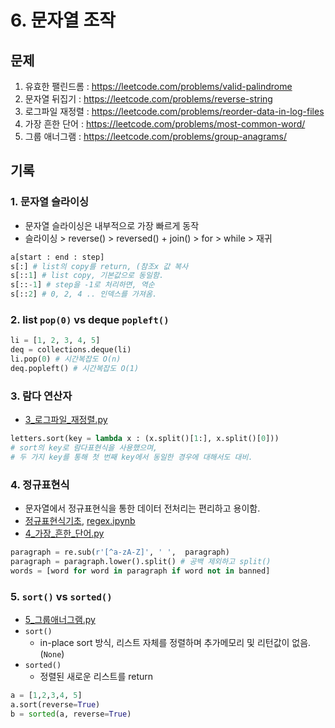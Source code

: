 # 6. 문자열 조작

## 문제

1. 유효한 팰린드롬 : https://leetcode.com/problems/valid-palindrome
2. 문자열 뒤집기 : https://leetcode.com/problems/reverse-string
3. 로그파일 재정렬 : https://leetcode.com/problems/reorder-data-in-log-files
4. 가장 흔한 단어 : https://leetcode.com/problems/most-common-word/
5. 그룹 애너그램 : https://leetcode.com/problems/group-anagrams/

## 기록

### 1. 문자열 슬라이싱

- 문자열 슬라이싱은 내부적으로 가장 빠르게 동작
- 슬라이싱 > reverse() > reversed() + join() > for > while > 재귀

```python
a[start : end : step]
s[:] # list의 copy를 return, (참조x 값 복사
s[::1] # list copy, 기본값으로 동일함.
s[::-1] # step을 -1로 처리하면, 역순
s[::2] # 0, 2, 4 .. 인덱스를 가져옴.
```

### 2. list `pop(0)` vs deque `popleft()`

```python
li = [1, 2, 3, 4, 5]
deq = collections.deque(li)
li.pop(0) # 시간복잡도 O(n)
deq.popleft() # 시간복잡도 O(1)
```

### 3. 람다 연산자

- [3\_로그파일\_재정렬.py](./3_로그파일_재정렬.py)

```python
letters.sort(key = lambda x : (x.split()[1:], x.split()[0]))
# sort의 key로 람다표현식을 사용했으며,
# 두 가지 key를 통해 첫 번째 key에서 동일한 경우에 대해서도 대비.
```

### 4. 정규표현식

- 문자열에서 정규표현식을 통한 데이터 전처리는 편리하고 용이함.
- [정규표현식기초](./정규표현식기초.md), [regex.ipynb](./regex.ipynb)
- [4\_가장\_흔한\_단어.py](./4_가장_흔한_단어.py)

```python
paragraph = re.sub(r'[^a-zA-Z]', ' ',  paragraph)
paragraph = paragraph.lower().split() # 공백 제외하고 split()
words = [word for word in paragraph if word not in banned]
```

### 5. `sort()` vs `sorted()`

- [5\_그룹애너그램.py](./5_그룹애너그램.py)
- `sort()`
  - in-place sort 방식, 리스트 자체를 정렬하며 추가메모리 및 리턴값이 없음. (`None`)
- `sorted()`
  - 정렬된 새로운 리스트를 return

```python
a = [1,2,3,4, 5]
a.sort(reverse=True)
b = sorted(a, reverse=True)
```
